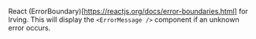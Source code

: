 React (ErrorBoundary)[https://reactjs.org/docs/error-boundaries.html] for Irving. This will display the `<ErrorMessage />` component if an unknown error occurs.